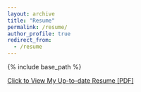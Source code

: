 ```yaml
---
layout: archive
title: "Resume"
permalink: /resume/
author_profile: true
redirect_from:
  - /resume
---
```


{% include base_path %}

[Click to View My Up-to-date Resume [PDF]](https://mansiagarwal11.github.io/files/Mansi_Agarwal_Resume.pdf)

<!-- <embed src="https://mansiagarwal11.github.io/files/Mansi_Agarwal_Resume.pdf" width="650" height="1800" type='application/pdf'> -->
